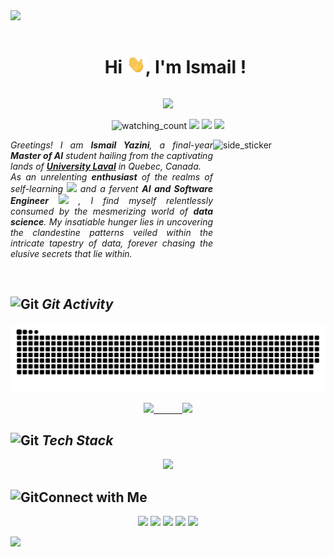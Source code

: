 
<!--horizontal divider(gradiant)-->
<img src="https://user-images.githubusercontent.com/73097560/115834477-dbab4500-a447-11eb-908a-139a6edaec5c.gif">

<!--h1 without bottom border-->
<div id="user-content-toc">
  <ul align="center">
    <summary><h1 style="display: inline-block">Hi <img src="./Hi.gif" width="30px">, I'm Ismail !</h1></summary>
  </ul>
  <p align="center">
  <a href="https://github.com/DenverCoder1/readme-typing-svg"><img src="https://readme-typing-svg.herokuapp.com?font=Time+New+Roman&color=42BC15&size=25&center=true&vCenter=true&width=600&height=25&lines=Software+Engineer;AI+Engineer;DevOps+Engineer;ML+Engineer;Web+Developer;IT+Instructor;UX/UI+Designer"></a>
</p>
</div>


 <p align="center">
  <img src="https://komarev.com/ghpvc/?username=subatomail&color=brightgreen" alt="watching_count" />
<img src="https://img.shields.io/badge/Age-23-brightgreen" />
  <img src="https://img.shields.io/badge/Focus-AI%20%26%20Software%20Development-brightgreen" />
  <img src="https://img.shields.io/badge/Languages-English,%20French%20%26%20Arabic-brightgreen" />
</p>

<p align="justify">
<img align="right" width=180px height=180px alt="side_sticker" src="https://media.giphy.com/media/TEnXkcsHrP4YedChhA/giphy.gif" />
  
  <em>
    Greetings! I am <b>Ismail Yazini</b>, a final-year <b>Master of AI</b> student hailing from the captivating lands of <a href="https://ulaval.ca/"><b>University Laval</b></a> in Quebec, Canada. <br>As an unrelenting <b>enthusiast</b> of the realms of self-learning <img src="https://github.com/TheDudeThatCode/TheDudeThatCode/blob/master/Assets/Developer.gif" width="30px"> and a fervent <b>AI and Software Engineer</b>&nbsp;<img src="https://github.com/TheDudeThatCode/TheDudeThatCode/blob/master/Assets/Designer.gif" width="36px">&nbsp, I find myself relentlessly consumed by the mesmerizing world of <b>data science</b>. My insatiable hunger lies in uncovering the clandestine patterns veiled within the intricate tapestry of data, forever chasing the elusive secrets that lie within.
    
  </em> 
  <br>
  
</p>
<br>

<div id="user-content-toc">
     <p align="center">
    <h2><img src="https://media.giphy.com/media/W5eoZHPpUx9sapR0eu/giphy.gif" width="40px" alt="Git"/>&nbsp;<i>Git Activity</h2></i></p>  
</div>

<!--- snake -->
<div align="center">
  <img  src="./grid-snake.svg"
       alt="snake" /></a>
</div>

<p align="center">
<a href="https://github.com/AVS1508">
  <img height="180em" src="https://github-readme-stats-eight-theta.vercel.app/api?username=subatomail&show_icons=true&theme=blue-green&include_all_commits=true&count_private=true"/>&emsp;&emsp;&emsp;
  <img height="180em" src="https://github-readme-stats-eight-theta.vercel.app/api/top-langs/?username=subatomail&layout=compact&langs_count=8&theme=blue-green"/>
</a>
</p>

<div id="user-content-toc">
     <p align="center">
    <h2><img src="https://media.giphy.com/media/iY8CRBdQXODJSCERIr/giphy.gif" width="40px" alt="Git"/>&nbsp;<i>Tech Stack</h2></i></p>  
</div>
<!--tech stack icons-->
<p align="center">
  <a href="https://skillicons.dev">
    <img src="https://skillicons.dev/icons?i=java,python,r,pytorch,tensorflow,flask,django,html,css,sass,javascript,jquery,ts,php,laravel,react,vue,angular,redux,nodejs,vite,spring,nextjs,express,bootstrap,materialui,tailwind,firebase,redis,heroku,mongodb,mysql,sqlite,nginx,postgres,regex,linux,bash,powershell,git,github,gitlab,maven,docker,kubernetes,jenkins,ansible,fastapi,postman,latex,stackoverflow,eclipse,androidstudio,idea,vscode&perline=11" />
  </a>
</p>


<!-- Connect with me -->
<div id="user-content-toc">
     <p align="center">
    <h2><img src="https://raw.githubusercontent.com/ShahriarShafin/ShahriarShafin/main/Assets/handshake.gif" width="40px" alt="Git"/>Connect with Me</h2></i></p>  
</div>

<p align="center">
<a href="https://subatomail.github.io/"><img src="https://img.shields.io/badge/-subatomail.github.io-3423A6?style=flat&logo=Google-Chrome&logoColor=white"/></a>
<a href="https://linkedin.com/in/ismail-yazini"><img src="https://img.shields.io/badge/-Ismail%20Yazini-0077B5?style=flat&logo=Linkedin&logoColor=white"/></a>
<a href="mailto:yazini.ismail@gmail.com"><img src="https://img.shields.io/badge/-yazini.ismail@gmail.com-D14836?style=flat&logo=Gmail&logoColor=white"/></a>
<a href="https://instagram.com/ismailsubt"><img src="https://img.shields.io/badge/-@ismailsubt-E4405F?style=flat&logo=Instagram&logoColor=white"/></a>
<a href="https://www.facebook.com/smailyaz/"><img src="https://img.shields.io/badge/-@SmailYaz-1877F2?style=flat&logo=Facebook&logoColor=white"/></a>
</p>


<!--horizontal divider(gradiant)-->
<img src="https://user-images.githubusercontent.com/73097560/115834477-dbab4500-a447-11eb-908a-139a6edaec5c.gif">
